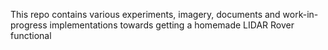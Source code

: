 This repo contains various experiments, imagery, documents and work-in-progress implementations towards getting a homemade LIDAR Rover functional

